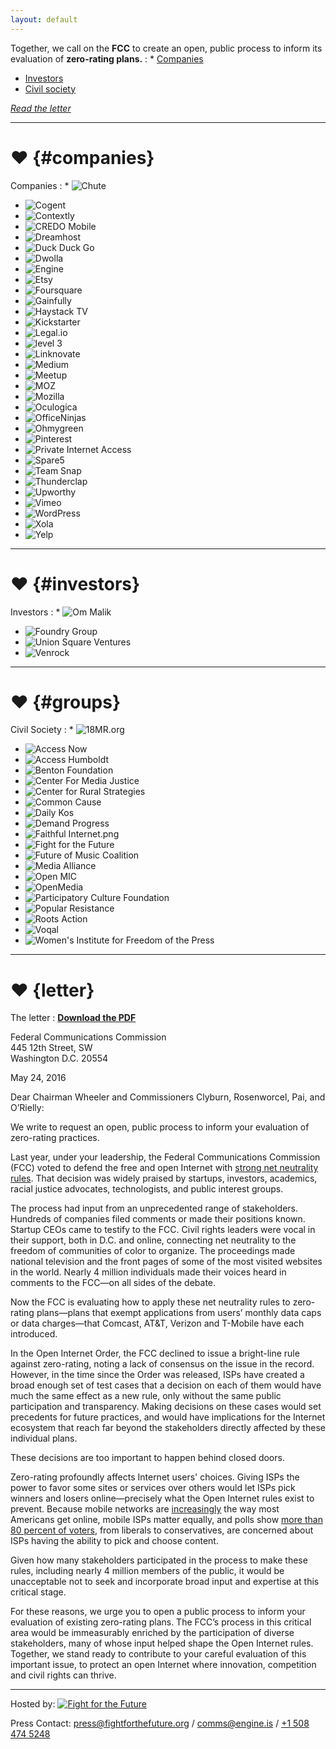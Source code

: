 ```yaml
---
layout: default
---
```


Together, we call on the **FCC** to create an open, public process to inform its evaluation of **zero-rating plans.**
: * [Companies](#companies)
  * [Investors](#investors)
  * [Civil society](#groups)

  [_Read the letter_](#letter)


---

# ♥ {#companies}

Companies
: * ![Chute](images/logos/chute.png)
  * ![Cogent](images/logos/cogent.png)
  * ![Contextly](images/logos/contexly.png)
  * ![CREDO Mobile](images/logos/credomobile.jpg)
  * ![Dreamhost](images/logos/dreamhost.png)
  * ![Duck Duck Go](images/logos/duck_duck_go.png)
  * ![Dwolla](images/logos/dwolla.png)
  * ![Engine](images/logos/engine.png)
  * ![Etsy](images/logos/etsy.png)
  * ![Foursquare](images/logos/foursquare.png)
  * ![Gainfully](images/logos/gainfully.png)
  * ![Haystack TV](images/logos/haystack_tv.jpg)
  * ![Kickstarter](images/logos/kickstarter.png)
  * ![Legal.io](images/logos/legal_io.png)
  * ![level 3](images/logos/level_3.png)
  * ![Linknovate](images/logos/linknovate.png)
  * ![Medium](images/logos/medium.png)
  * ![Meetup](images/logos/meetup.png)
  * ![MOZ](images/logos/moz.png)
  * ![Mozilla](images/logos/mozilla.png)
  * ![Oculogica](images/logos/oculogica.png)
  * ![OfficeNinjas](images/logos/office_ninjas.png)
  * ![Ohmygreen](images/logos/oh_my_green.png)
  * ![Pinterest](images/logos/pinterest.png)
  * ![Private Internet Access](images/logos/private_internet_access.png)
  * ![Spare5](images/logos/spare5.png)
  * ![Team Snap](images/logos/team_snap.jpg)
  * ![Thunderclap](images/logos/thunderclap.png)
  * ![Upworthy](images/logos/upworthy.png)
  * ![Vimeo](images/logos/vimeo.png)
  * ![WordPress](images/logos/wordpress.png)
  * ![Xola](images/logos/xola.png)
  * ![Yelp](images/logos/yelp.png)



---

# ♥ {#investors}

Investors
: * ![Om Malik](images/logos/om_malik.jpg)
  * ![Foundry Group](images/logos/foundry.jpg)
  * ![Union Square Ventures](images/logos/union_square_ventures.png)
  * ![Venrock](images/logos/venrock.png)


---

# ♥ {#groups}

Civil Society
: * ![18MR.org](images/logos/18mr.png)
  * ![Access Now](images/logos/access.jpg)
  * ![Access Humboldt](images/logos/access_humboldt.jpg)
  * ![Benton Foundation](images/logos/benton.jpg)
  * ![Center For Media Justice](images/logos/cmj.png)
  * ![Center for Rural Strategies](images/logos/center-for-rural.png)
  * ![Common Cause](images/logos/common_cause_png.png)
  * ![Daily Kos](images/logos/daily_kos.png)
  * ![Demand Progress](images/logos/demand_progress.png)
  * ![Faithful Internet.png](images/logos/faithful_internet.png)
  * ![Fight for the Future](images/logos/fftf.png)
  * ![Future of Music Coalition](images/logos/fomc.jpg)
  * ![Media Alliance](images/logos/media_alliance.jpg)
  * ![Open MIC](images/logos/open_mic.png)
  * ![OpenMedia](images/logos/open_media.png)
  * ![Participatory Culture Foundation](images/logos/participatory_culture_foundation.png)
  * ![Popular Resistance](images/logos/popular_resistance.png)
  * ![Roots Action](images/logos/roots_action.png)
  * ![Voqal](images/logos/voqal.png)
  * ![Women's Institute for Freedom of the Press](images/logos/wifp.jpg)


---

# ♥ {letter}

The letter
: [**Download the PDF**](/letter.pdf)
  <!-- PLEASE KEEP THE TABS AND SPACING CONSISTENT HERE (OR ELSE) -->
  <div class="letter">
  <p>
    Federal Communications Commission<br/>
    445 12th Street, SW<br/>
    Washington D.C. 20554
  </p>
  <p>
    May 24, 2016
  </p>
  <p>
    Dear Chairman Wheeler and Commissioners Clyburn, Rosenworcel, Pai, and O’Rielly:
  </p>
  <p>
    We write to request an open, public process to inform your evaluation of zero-rating practices.
  </p>
  <p>
    Last year, under your leadership, the Federal Communications Commission (FCC) voted to defend the free and open Internet with <a href="https://www.fcc.gov/general/open-internet">strong net neutrality rules</a>. That decision was widely praised by startups, investors, academics, racial justice advocates, technologists, and public interest groups.
  </p>
  <p>
    The process had input from an unprecedented range of stakeholders. Hundreds of companies filed comments or made their positions known. Startup CEOs came to testify to the FCC. Civil rights leaders were vocal in their support, both in D.C. and online, connecting net neutrality to the freedom of communities of color to organize. The proceedings made national television and the front pages of some of the most visited websites in the world. Nearly 4 million individuals made their voices heard in comments to the FCC—on all sides of the debate.
  </p>
  <p>
    Now the FCC is evaluating how to apply these net neutrality rules to zero-rating plans—plans that exempt applications from users’ monthly data caps or data charges—that Comcast, AT&T, Verizon and T-Mobile have each introduced.
  </p>
  <p>
    In the Open Internet Order, the FCC declined to issue a bright-line rule against zero-rating, noting a lack of consensus on the issue in the record. However, in the time since the Order was released, ISPs have created a broad enough set of test cases that a decision on each of them would have much the same effect as a new rule, only without the same public participation and transparency. Making decisions on these cases would set precedents for future practices, and would have implications for the Internet ecosystem that reach far beyond the stakeholders directly affected by these individual plans.
  </p>
  <p>
    These decisions are too important to happen behind closed doors.
  </p>
  <p>
    Zero-rating profoundly affects Internet users' choices. Giving ISPs the power to favor some sites or services over others would let ISPs pick winners and losers online—precisely what the Open Internet rules exist to prevent. Because mobile networks are <a href="http://www.smartinsights.com/mobile-marketing/mobile-marketing-analytics/mobile-marketing-statistics/">increasingly</a> the way most Americans get online, mobile ISPs matter equally, and polls show <a href="http://thehill.com/policy/technology/230226-poll-voters-support-broad-concept-of-net-neutrality">more than 80 percent of voters</a>, from liberals to conservatives, are concerned about ISPs having the ability to pick and choose content.
  </p>
  <p>
    Given how many stakeholders participated in the process to make these rules, including nearly 4 million members of the public, it would be unacceptable not to seek and incorporate broad input and expertise at this critical stage.
  </p>
  <p>
    For these reasons, we urge you to open a public process to inform your evaluation of existing zero-rating plans. The FCC’s process in this critical area would be immeasurably enriched by the participation of diverse stakeholders, many of whose input helped shape the Open Internet rules. Together, we stand ready to contribute to your careful evaluation of this important issue, to protect an open Internet where innovation, competition and civil rights can thrive.
  </p>
  </div>

---

Hosted by:
[![Fight for the Future](images/fftf-footer-logo.png)](https://www.fightforthefuture.org)

Press Contact: [press@fightforthefuture.org](mailto:press@fightforthefuture.org) / [comms@engine.is](mailto:comms@engine.is) / [+1 508 474 5248](tel://15084745248)
